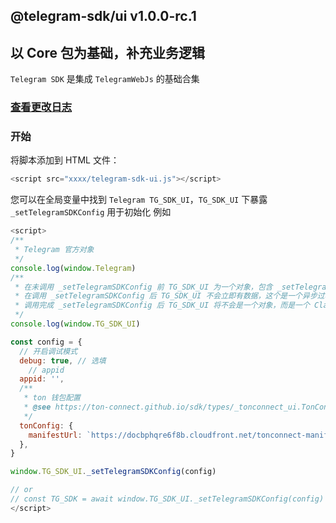 ## @telegram-sdk/ui v1.0.0-rc.1

## 以 Core 包为基础，补充业务逻辑

`Telegram SDK` 是集成 `TelegramWebJs` 的基础合集

### [查看更改日志](https://github.com/peng-xiao-shuai/telegram-sdk-docs/blob/gh-pages/packages/react-ui/CHANGELOG.md)

### 开始

将脚本添加到 HTML 文件：

```js
<script src="xxxx/telegram-sdk-ui.js"></script>
```

您可以在全局变量中找到 `Telegram TG_SDK_UI`，`TG_SDK_UI` 下暴露 `_setTelegramSDKConfig` 用于初始化
例如

```js
<script>
/**
 * Telegram 官方对象
 */
console.log(window.Telegram)
/**
 * 在未调用 _setTelegramSDKConfig 前 TG_SDK_UI 为一个对象，包含 _setTelegramSDKConfig 函数
 * 在调用 _setTelegramSDKConfig 后 TG_SDK_UI 不会立即有数据，这个是一个异步过程
 * 调用完成 _setTelegramSDKConfig 后 TG_SDK_UI 将不会是一个对象，而是一个 Class 实例
 */
console.log(window.TG_SDK_UI)

const config = {
  // 开启调试模式
  debug: true, // 选填
    // appid
  appid: '',
  /**
   * ton 钱包配置
   * @see https://ton-connect.github.io/sdk/types/_tonconnect_ui.TonConnectUiCreateOptions.html
   */
  tonConfig: {
    manifestUrl: `https://docbphqre6f8b.cloudfront.net/tonconnect-manifest.json`, // 必填
  },
}

window.TG_SDK_UI._setTelegramSDKConfig(config)

// or
// const TG_SDK = await window.TG_SDK_UI._setTelegramSDKConfig(config)
</script>
```
